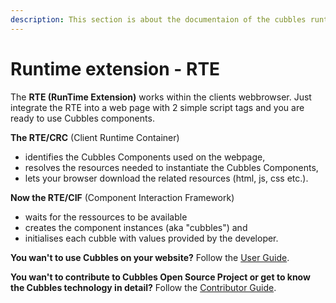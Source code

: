 ```yaml
---
description: This section is about the documentaion of the cubbles runtime extension.
---
```


# Runtime extension - RTE

The **RTE \(RunTime Extension\)** works within the clients webbrowser. Just integrate the RTE into a web page with 2 simple script tags and you are ready to use Cubbles components.

**The RTE/CRC** \(Client Runtime Container\)

* identifies the Cubbles Components used on the webpage,
* resolves the resources needed to instantiate the Cubbles Components,
* lets your browser download the related resources \(html, js, css etc.\).

**Now the RTE/CIF** \(Component Interaction Framework\)

* waits for the ressources to be available
* creates the component instances \(aka "cubbles"\) and
* initialises each cubble with values provided by the developer.

__You wan't to use Cubbles on your website?__ Follow the [User Guide](https://github.com/cubbles/gitbook/tree/1145780d867413a83cbc61b10c0496b258fb4c3b/runtime-extension-rte/user-guide/README.md).

__You wan't to contribute to Cubbles Open Source Project or get to know the Cubbles technology in detail?__ Follow the [Contributor Guide](https://github.com/cubbles/gitbook/tree/1145780d867413a83cbc61b10c0496b258fb4c3b/runtime-extension-rte/contributor-guide/README.md).

